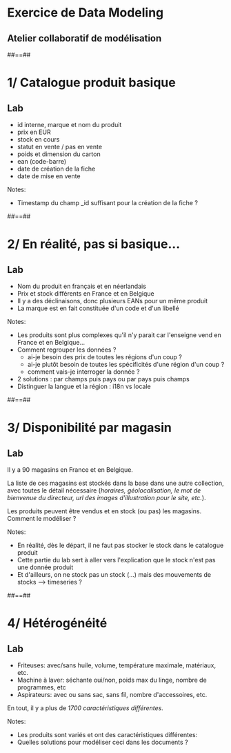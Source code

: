 <!-- .slide: class="transition underline"-->
# Exercice de Data Modeling

## Atelier collaboratif de modélisation

##==##

<!-- .slide: class="exercice" -->

# 1/ Catalogue produit basique
## Lab

* id interne, marque et nom du produit
* prix en EUR
* stock en cours
* statut en vente / pas en vente
* poids et dimension du carton
* ean (code-barre)
* date de création de la fiche 
* date de mise en vente

Notes:
- Timestamp du champ _id suffisant pour la création de la fiche ?

##==##

# 2/ En réalité, pas si basique...
## Lab
<!-- .slide: class="exercice" -->

* Nom du produit en français et en néerlandais
* Prix et stock différents en France et en Belgique
* Il y a des déclinaisons, donc plusieurs EANs pour un même produit
* La marque est en fait constituée d'un code et d'un libellé

Notes:
- Les produits sont plus complexes qu'il n'y parait car l'enseigne vend en France et en Belgique...
- Comment regrouper les données ?
  - ai-je besoin des prix de toutes les régions d'un coup ?
  - ai-je plutôt besoin de toutes les spécificités d'une région d'un coup ?
  - comment vais-je interroger la donnée ?
- 2 solutions : par champs puis pays ou par pays puis champs
- Distinguer la langue et la région : i18n vs locale


##==##
<!-- .slide: class="exercice" -->

# 3/ Disponibilité par magasin
## Lab

Il y a 90 magasins en France et en Belgique.

La liste de ces magasins est stockés dans la base dans une autre collection, avec toutes le détail nécessaire (*horaires, géolocalisation, le mot de bienvenue du directeur, url des images d'illustration pour le site, etc.*).

Les produits peuvent être vendus et en stock (ou pas) les magasins. Comment le modéliser ?

Notes:
- En réalité, dès le départ, il ne faut pas stocker le stock dans le catalogue produit
- Cette partie du lab sert à aller vers l'explication que le stock n'est pas une donnée produit
- Et d'ailleurs, on ne stock pas un stock (...) mais des mouvements de stocks --> timeseries ?

##==##
<!-- .slide: class="exercice" -->

# 4/ Hétérogénéité
## Lab

* Friteuses: avec/sans huile, volume, température maximale, matériaux, etc.
* Machine à laver: séchante oui/non, poids max du linge, nombre de programmes, etc
* Aspirateurs: avec ou sans sac, sans fil, nombre d'accessoires, etc.

En tout, il y a plus de *1700 caractéristiques différentes*.


Notes:
- Les produits sont variés et ont des caractéristiques différentes:
- Quelles solutions pour modéliser ceci dans les documents ?